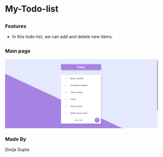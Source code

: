 # My-Todo-list
##
### Features
 - In this todo-list, we can add and delete new items.
##
### Main page
<img width="1000" position="relative" src="mypage.png" /> 

### Made By
 Divija Gupta

